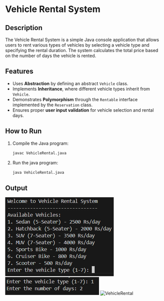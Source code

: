 # Vehicle Rental System

## Description
The Vehicle Rental System is a simple Java console application that allows users to rent various types of vehicles by selecting a vehicle type and specifying the rental duration. The system calculates the total price based on the number of days the vehicle is rented.

## Features
- Uses **Abstraction** by defining an abstract `Vehicle` class.
- Implements **Inheritance**, where different vehicle types inherit from `Vehicle`.
- Demonstrates **Polymorphism** through the `Rentable` interface implemented by the `Reservation` class.
- Ensures proper **user input validation** for vehicle selection and rental days.

## How to Run
1. Compile the Java program:
   ```sh
   javac VehicleRental.java
   ```
2. Run the java program:
    ```sh
    java VehicleRental.java
    ```
## Output
![VehicleRental](output/1.png)
![VehicleRental](output/2.png)
![VehicleRental](image.png)